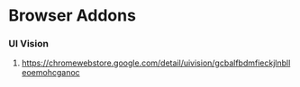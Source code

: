 # Browser Addons

### UI Vision 
1) https://chromewebstore.google.com/detail/uivision/gcbalfbdmfieckjlnblleoemohcganoc 
